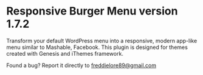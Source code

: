 Responsive Burger Menu version 1.7.2
======================

Transform your default WordPress menu into a responsive, modern app-like menu similar to Mashable, Facebook.
This plugin is designed for themes created with Genesis and iThemes framework.

Found a bug? Report it directly to freddielore89@gmail.com


